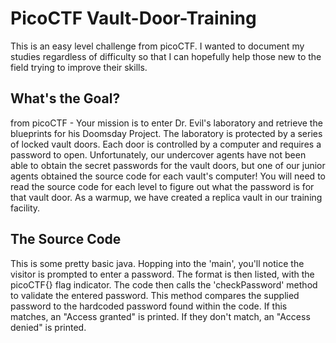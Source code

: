 # PicoCTF Vault-Door-Training
This is an easy level challenge from picoCTF. I wanted to document my studies regardless of difficulty so that I can hopefully help those new to the field trying to improve their skills.

## What's the Goal?
from picoCTF - Your mission is to enter Dr. Evil's laboratory and retrieve the blueprints for his Doomsday Project. The laboratory is protected by a series of locked vault doors. Each door is controlled by a computer and requires a password to open. Unfortunately, our undercover agents have not been able to obtain the secret passwords for the vault doors, but one of our junior agents obtained the source code for each vault's computer! You will need to read the source code for each level to figure out what the password is for that vault door. As a warmup, we have created a replica vault in our training facility.

## The Source Code
This is some pretty basic java. Hopping into the 'main', you'll notice the visitor is prompted to enter a password. The format is then listed, with the picoCTF{} flag indicator. The code then calls the 'checkPassword' method to validate the entered password. This method compares the supplied password to the hardcoded password found within the code. If this matches, an "Access granted" is printed. If they don't match, an "Access denied" is printed. 
